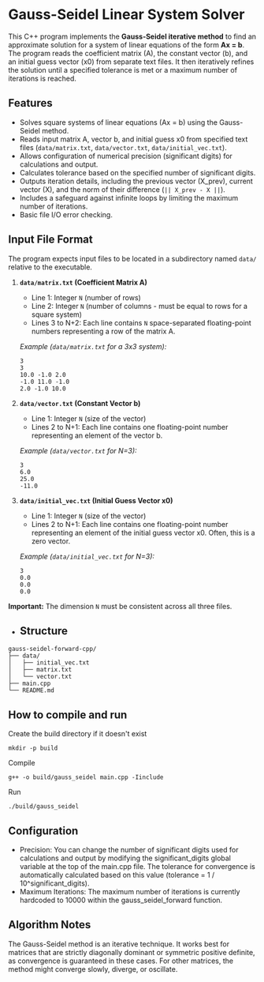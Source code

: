 # Gauss-Seidel Linear System Solver
This C++ program implements the **Gauss-Seidel iterative method** to find an approximate solution for a system of linear equations of the form **Ax = b**.
The program reads the coefficient matrix (A), the constant vector (b), and an initial guess vector (x0) from separate text files. It then iteratively refines the solution until a specified tolerance is met or a maximum number of iterations is reached.

## Features
*   Solves square systems of linear equations (Ax = b) using the Gauss-Seidel method.
*   Reads input matrix A, vector b, and initial guess x0 from specified text files (`data/matrix.txt`, `data/vector.txt`, `data/initial_vec.txt`).
*   Allows configuration of numerical precision (significant digits) for calculations and output.
*   Calculates tolerance based on the specified number of significant digits.
*   Outputs iteration details, including the previous vector (X_prev), current vector (X), and the norm of their difference (`|| X_prev - X ||`).
*   Includes a safeguard against infinite loops by limiting the maximum number of iterations.
*   Basic file I/O error checking.

## Input File Format

The program expects input files to be located in a subdirectory named `data/` relative to the executable.

1.  **`data/matrix.txt` (Coefficient Matrix A)**
    *   Line 1: Integer `N` (number of rows)
    *   Line 2: Integer `N` (number of columns - must be equal to rows for a square system)
    *   Lines 3 to N+2: Each line contains `N` space-separated floating-point numbers representing a row of the matrix A.

    *Example (`data/matrix.txt` for a 3x3 system):*
    ```
    3
    3
    10.0 -1.0 2.0
    -1.0 11.0 -1.0
    2.0 -1.0 10.0
    ```

2.  **`data/vector.txt` (Constant Vector b)**
    *   Line 1: Integer `N` (size of the vector)
    *   Lines 2 to N+1: Each line contains one floating-point number representing an element of the vector b.

    *Example (`data/vector.txt` for N=3):*
    ```
    3
    6.0
    25.0
    -11.0
    ```

3.  **`data/initial_vec.txt` (Initial Guess Vector x0)**
    *   Line 1: Integer `N` (size of the vector)
    *   Lines 2 to N+1: Each line contains one floating-point number representing an element of the initial guess vector x0. Often, this is a zero vector.

    *Example (`data/initial_vec.txt` for N=3):*
    ```
    3
    0.0
    0.0
    0.0
    ```

**Important:** The dimension `N` must be consistent across all three files.

*   ## Structure
```
gauss-seidel-forward-cpp/
├── data/
│   ├── initial_vec.txt
│   ├── matrix.txt
│   └── vector.txt
├── main.cpp
└── README.md
```

## How to compile and run
Create the build directory if it doesn't exist
```
mkdir -p build
```
Compile
```
g++ -o build/gauss_seidel main.cpp -Iinclude
```
Run
```
./build/gauss_seidel
```
## Configuration
- Precision: You can change the number of significant digits used for calculations and output by modifying the significant_digits global variable at the top of the main.cpp file. The tolerance for convergence is automatically calculated based on this value (tolerance = 1 / 10^significant_digits).
- Maximum Iterations: The maximum number of iterations is currently hardcoded to 10000 within the gauss_seidel_forward function.

## Algorithm Notes
The Gauss-Seidel method is an iterative technique. It works best for matrices that are strictly diagonally dominant or symmetric positive definite, as convergence is guaranteed in these cases. For other matrices, the method might converge slowly, diverge, or oscillate.
